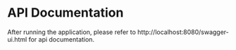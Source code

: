 # API Documentation

After running the application, please refer to http://localhost:8080/swagger-ui.html for api documentation.

